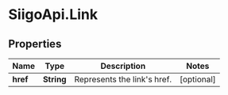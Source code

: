 # SiigoApi.Link

## Properties

Name | Type | Description | Notes
------------ | ------------- | ------------- | -------------
**href** | **String** | Represents the link&#39;s href. | [optional] 


